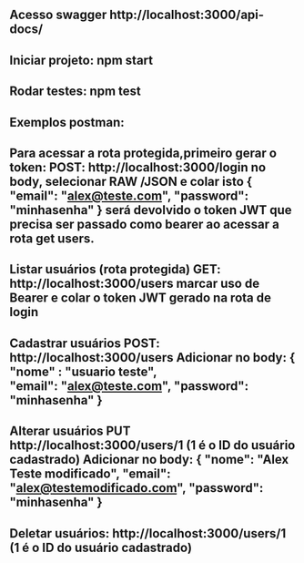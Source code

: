 Acesso swagger
http://localhost:3000/api-docs/
-------------------------------
Iniciar projeto:
npm start
-------------------------------
Rodar testes:
npm test
-------------------------------
Exemplos postman:
-------------------------------
Para acessar a rota protegida,primeiro gerar o token:
POST:
http://localhost:3000/login
no body, selecionar RAW /JSON e colar isto
{
  "email": "alex@teste.com",
  "password": "minhasenha"
}
será devolvido o token JWT que precisa ser passado como bearer ao acessar a rota get users.
---------------------------------
Listar usuários (rota protegida)
GET:
http://localhost:3000/users
marcar uso de Bearer e colar o token JWT gerado na rota de login
---------------------------------
Cadastrar usuários
POST:
http://localhost:3000/users
Adicionar no body:
{
  "nome" : "usuario teste",  
  "email": "alex@teste.com",
  "password": "minhasenha"
}
----------------------------------
Alterar usuários
PUT
http://localhost:3000/users/1 (1 é o ID do usuário cadastrado)
Adicionar no body:
{
    "nome": "Alex Teste modificado",
    "email": "alex@testemodificado.com",
    "password": "minhasenha"
}
----------------------------------
Deletar usuários:
http://localhost:3000/users/1 (1 é o ID do usuário cadastrado)
----------------------------------
